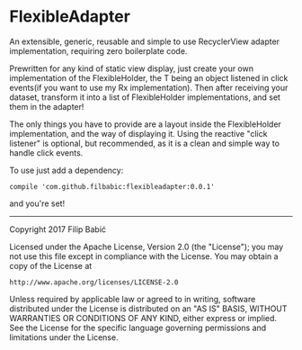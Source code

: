 # FlexibleAdapter
An extensible, generic, reusable and simple to use RecyclerView adapter implementation, requiring zero boilerplate code.

Prewritten for any kind of static view display, just create your own implementation of the FlexibleHolder<T>, the T being
an object listened in click events(if you want to use my Rx implementation). Then after receiving your dataset, transform it
into a list of FlexibleHolder implementations, and set them in the adapter!

The only things you have to provide are a layout inside the FlexibleHolder implementation, and the way of displaying it.
Using the reactive "click listener" is optional, but recommended, as it is a clean and simple way to handle click events.

To use just add a dependency: 

```
compile 'com.github.filbabic:flexibleadapter:0.0.1' 

```
and you're set!

---

Copyright 2017 Filip Babić

Licensed under the Apache License, Version 2.0 (the "License");
you may not use this file except in compliance with the License.
You may obtain a copy of the License at

    http://www.apache.org/licenses/LICENSE-2.0

Unless required by applicable law or agreed to in writing, software
distributed under the License is distributed on an "AS IS" BASIS,
WITHOUT WARRANTIES OR CONDITIONS OF ANY KIND, either express or implied.
See the License for the specific language governing permissions and
limitations under the License.
